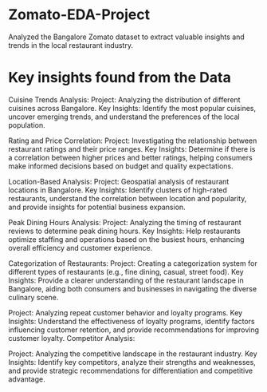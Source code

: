 # Zomato-EDA-Project
 Analyzed the Bangalore Zomato dataset to extract valuable insights and trends in the local restaurant industry.
# Key insights found from the Data
 
Cuisine Trends Analysis:
Project: Analyzing the distribution of different cuisines across Bangalore.
Key Insights: Identify the most popular cuisines, uncover emerging trends, and understand the preferences of the local population.

Rating and Price Correlation:
Project: Investigating the relationship between restaurant ratings and their price ranges.
Key Insights: Determine if there is a correlation between higher prices and better ratings, helping consumers make informed decisions based on budget and quality expectations.

Location-Based Analysis:
Project: Geospatial analysis of restaurant locations in Bangalore.
Key Insights: Identify clusters of high-rated restaurants, understand the correlation between location and popularity, and provide insights for potential business expansion.

Peak Dining Hours Analysis:
Project: Analyzing the timing of restaurant reviews to determine peak dining hours.
Key Insights: Help restaurants optimize staffing and operations based on the busiest hours, enhancing overall efficiency and customer experience.

Categorization of Restaurants:
Project: Creating a categorization system for different types of restaurants (e.g., fine dining, casual, street food).
Key Insights: Provide a clearer understanding of the restaurant landscape in Bangalore, aiding both consumers and businesses in navigating the diverse culinary scene.

Project: Analyzing repeat customer behavior and loyalty programs.
Key Insights: Understand the effectiveness of loyalty programs, identify factors influencing customer retention, and provide recommendations for improving customer loyalty.
Competitor Analysis:

Project: Analyzing the competitive landscape in the restaurant industry.
Key Insights: Identify key competitors, analyze their strengths and weaknesses, and provide strategic recommendations for differentiation and competitive advantage.
